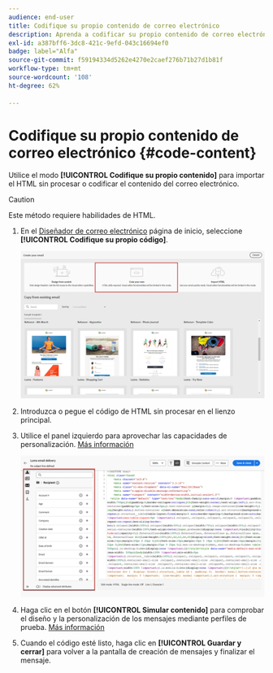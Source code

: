 ```yaml
---
audience: end-user
title: Codifique su propio contenido de correo electrónico
description: Aprenda a codificar su propio contenido de correo electrónico
exl-id: a387bff6-3dc8-421c-9efd-043c16694ef0
badge: label="Alfa"
source-git-commit: f59194334d5262e4270e2caef276b71b27d1b81f
workflow-type: tm+mt
source-wordcount: '108'
ht-degree: 62%

---
```


# Codifique su propio contenido de correo electrónico {#code-content}

Utilice el modo **[!UICONTROL Codifique su propio contenido]** para importar el HTML sin procesar o codificar el contenido del correo electrónico.

>[!CAUTION]
>
>Este método requiere habilidades de HTML.

1. En el [Diseñador de correo electrónico](get-started-email-designer.md) página de inicio, seleccione **[!UICONTROL Codifique su propio código]**.

   ![](assets/code-your-own.png)

1. Introduzca o pegue el código de HTML sin procesar en el lienzo principal.

1. Utilice el panel izquierdo para aprovechar las capacidades de personalización. [Más información](../personalization/gs-personalization.md)

   ![](assets/code-editor-personalization.png)

1. Haga clic en el botón **[!UICONTROL Simular contenido]** para comprobar el diseño y la personalización de los mensajes mediante perfiles de prueba. [Más información](../preview-test/preview-test.md)

1. Cuando el código esté listo, haga clic en **[!UICONTROL Guardar y cerrar]** para volver a la pantalla de creación de mensajes y finalizar el mensaje.
